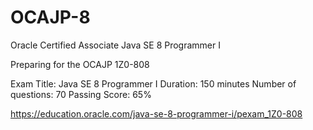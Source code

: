 # OCAJP-8

Oracle Certified Associate Java SE 8 Programmer I

Preparing for the OCAJP 1Z0-808

Exam Title: Java SE 8 Programmer I
Duration: 150 minutes
Number of questions: 70
Passing Score: 65%

https://education.oracle.com/java-se-8-programmer-i/pexam_1Z0-808